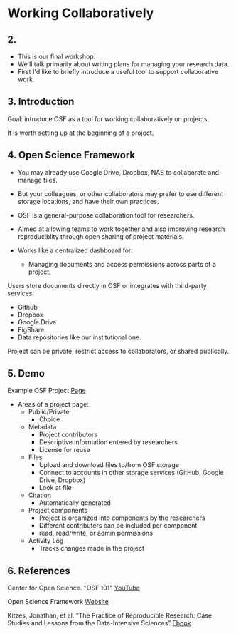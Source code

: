 # Working Collaboratively
## 2. 
- This is our final workshop.
- We'll talk primarily about writing plans for managing your research data.
- First I'd like to briefly introduce a useful tool to support collaborative work.

## 3. Introduction 
Goal: introduce OSF as a tool for working collaboratively on projects. 

It is worth setting up at the beginning of a project.

## 4. Open Science Framework
- You may already use Google Drive, Dropbox, NAS to collaborate and manage files.
- But your colleagues, or other collaborators may prefer to use different storage locations, and have their own practices.
- OSF is a general-purpose collaboration tool for researchers. 
- Aimed at allowing teams to work together and also improving research reproduciblity through open sharing of project materials. 

- Works like a centralized dashboard for:

	- Managing documents and access permissions across parts of a project.

Users store documents directly in OSF or integrates with third-party services:

- Github
- Dropbox
- Google Drive
- FigShare
- Data repositories like our institutional one.

Project can be private, restrict access to collaborators, or shared publically.

## 5. Demo
Example OSF Project [Page](https://osf.io/nzx9q/)

- Areas of a project page:
	- Public/Private
		- Choice
	- Metadata
		- Project contributors
		- Descriptive information entered by researchers
		- License for reuse
	- Files
		- Upload and download files to/from OSF storage
		- Connect to accounts in other storage services (GitHub, Google Drive, Dropbox)
		- Look at file
	- Citation
		- Automatically generated
	- Project components 
		- Project is organized into components by the researchers
		- Different contributers can be included per component
		- read, read/write, or admin permissions
	- Activity Log
		- Tracks changes made in the project

## 6. References
Center for Open Science. "OSF 101" [YouTube](https://youtu.be/ENz8OkUK40U)

Open Science Framework [Website](https://osf.io)

Kitzes, Jonathan, et al. “The Practice of Reproducible Research: Case Studies and Lessons from the Data-Intensive Sciences” [Ebook](https://www.practicereproducibleresearch.org)


